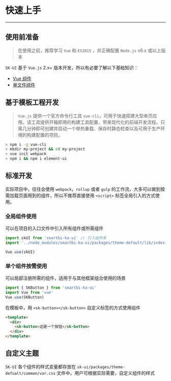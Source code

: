 <!--
 * @Author: gyp
 * @Date: 2023-03-27 14:48:16
 * @LastEditTime: 2023-03-27 14:56:14
 * @LastEditors: gyp
 * @Description: 
 * @FilePath: /smartbi-ui/src/docs/start.md
 * 可以输入预定的版权声明、个性签名、空行等
-->

# 快速上手

----

## 使用前准备

> 在使用之前，推荐学习 `Vue` 和 `ES2015` ，并正确配置 `Node.js` v6.x 或以上版本

`SK-UI` 基于 `Vue.js` 2.x+ 版本开发，所以有必要了解以下基础知识：
- [Vue 组件](https://cn.vuejs.org/v2/guide/components.html)
- [单文件组件](https://cn.vuejs.org/v2/guide/single-file-components.html)

## 基于模板工程开发

> `Vue.js` 提供一个官方命令行工具 `vue-cli`，可用于快速搭建大型单页应用。该工具提供开箱即用的构建工具配置，带来现代化的前端开发流程。只需几分钟即可创建并启动一个带热重载、保存时静态检查以及可用于生产环境的构建配置的项目。

```bash
> npm i -g vue-cli
> mkdir my-project && cd my-project
> vue init webpack
> npm i && npm i element-ui
```

## 标准开发

实际项目中，往往会使用 `webpack`，`rollup` 或者 `gulp` 的工作流，大多可以做到按需加载页面用到的组件，所以不推荐直接使用 `<script>` 标签全局引入的方式使用。

### 全局组件使用

可以在项目的入口文件中引入所有组件或所需组件

```js
import skUI from 'smartbi-ka-ui' // 引入组件库
import '../node_modules/smartbi-ka-ui/packages/theme-default/lib/index.css' // 引入样式库

Vue.use(skUI)
```

### 单个组件按需使用

可以局部注册所需的组件，适用于与其他框架组合使用的场景

```js
import { SKButton } from 'smartbi-ka-ui'
import Vue from 'vue'
Vue.use(SKButton)
```

在模板中，用 `<sk-button></sk-button>` 自定义标签的方式使用组件

```html
<template>
  <div>
    <sk-button>这是一个按钮</sk-button>
  </div>
</template>
```

## 自定义主题

`SK-UI` 各个组件的样式变量都存放在 `sk-ui/packages/theme-defualt/common/var.css` 文件中。用户可根据实际需要，自定义组件的样式
